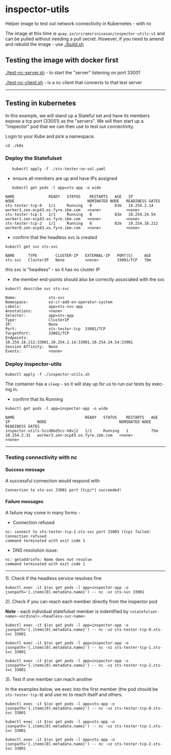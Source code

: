 # inspector-utils

Helper image to test out network connectivity in Kubernetes - with nc

The image at this time is `quay.io/sriramsrinivasan/inspector-utils:v1`  and can be pulled without needing a pull secret. However, if you need to amend and rebuild the image - use [./build.sh](./build.sh)

## Testing the image with docker first

[./test-nc-server.sh](./test-nc-server.sh)  - to start the "server" listening on port 33001

[./test-nc-client.sh](./test-nc-client.sh)  - is a nc client that connects to that test server 

---

## Testing in kubernetes

In this example, we will stand up a Stateful set and have its members expose a tcp port (33001) as the "servers".  We will then start up a "inspector" pod that we can then use to test out connectivity.

Login to your Kube and pick a namespace.

`cd ./k8s`

### Deploy the Statefulset

```
   kubectl apply -f ./sts-tester-no-vol.yaml
```

- ensure all members are up and  have IPs assigned

```   kubectl get pods -l app=sts-app -o wide```

```
NAME               READY   STATUS    RESTARTS   AGE   IP              NODE                                NOMINATED NODE   READINESS GATES
sts-tester-tcp-0   1/1     Running   0          83m   10.254.2.14     worker3.zen-ocp43.os.fyre.ibm.com   <none>           <none>
sts-tester-tcp-1   1/1     Running   0          83m   10.254.24.54    worker1.zen-ocp43.os.fyre.ibm.com   <none>           <none>
sts-tester-tcp-2   1/1     Running   0          82m   10.254.18.212   worker0.zen-ocp43.os.fyre.ibm.com   <none>           <none>
```

- confirm that the headless svc is created

`
   kubectl get svc sts-svc
`

```
NAME      TYPE        CLUSTER-IP   EXTERNAL-IP   PORT(S)     AGE
sts-svc   ClusterIP   None         <none>        33001/TCP   78m
```

this svc is "headless" - so it has no cluster IP


- the member end-points should also be correctly associated with the svc

`kubectl describe svc sts-svc`

```
Name:              sts-svc
Namespace:         ez-cr-add-on-operator-system
Labels:            app=sts-svc-app
Annotations:       <none>
Selector:          app=sts-app
Type:              ClusterIP
IP:                None
Port:              sts-tester-tcp  33001/TCP
TargetPort:        33001/TCP
Endpoints:         10.254.18.212:33001,10.254.2.14:33001,10.254.24.54:33001
Session Affinity:  None
Events:            <none>
```


### Deploy inspector-utils 

```kubectl apply -f ./inspector-utils.sh```

The container has a `sleep` - so it will stay up for us to run our tests by exec-ing in.

- confirm that its Running
  
```kubectl get pods -l app=inspector-app -o wide```

```
NAME                               READY   STATUS    RESTARTS   AGE   IP            NODE                                NOMINATED NODE   READINESS GATES
inspector-utils-5ccd6bd5cc-h8vj2   1/1     Running   1          75m   10.254.2.32   worker3.zen-ocp43.os.fyre.ibm.com   <none>           <none>
```

---

### Testing connectivity with nc


#### Success message

A successful connection would respond with 

 `Connection to sts-svc 33001 port [tcp/*] succeeded!`

#### Failure messages

 A failure may come in many forms - 

   -  Connection refused

```
nc: connect to sts-tester-tcp-2.sts-svc port 33003 (tcp) failed: Connection refused
command terminated with exit code 1
```
 
   -  DNS resolution issue:

```
nc: getaddrinfo: Name does not resolve
command terminated with exit code 1
```

---

1). Check if the headless service resolves fine

```kubectl exec -it $(oc get pods -l app=inspector-app -o jsonpath='{.items[0].metadata.name}') -- nc -vz sts-svc 33001```


2). Check if you can reach each member directly from the inspector pod

**Note** - each individual statefulset member is indentified by `<statefulset-name>-<ordinal>.<headless-svc-name>`

```kubectl exec -it $(oc get pods -l app=inspector-app -o jsonpath='{.items[0].metadata.name}') -- nc -vz sts-tester-tcp-0.sts-svc 33001```

```kubectl exec -it $(oc get pods -l app=inspector-app -o jsonpath='{.items[0].metadata.name}') -- nc -vz sts-tester-tcp-1.sts-svc 33001```

```kubectl exec -it $(oc get pods -l app=inspector-app -o jsonpath='{.items[0].metadata.name}') -- nc -vz sts-tester-tcp-2.sts-svc 33001```


3). Test if one member can reach another

In the examples below, we exec into the first member (the pod should be `sts-tester-tcp-0`) and use nc to reach itself and others.

```kubectl exec -it $(oc get pods -l app=sts-app -o jsonpath='{.items[0].metadata.name}') -- nc -vz sts-tester-tcp-0.sts-svc 33001```

```kubectl exec -it $(oc get pods -l app=sts-app -o jsonpath='{.items[0].metadata.name}') -- nc -vz sts-tester-tcp-1.sts-svc 33001```

```kubectl exec -it $(oc get pods -l app=sts-app -o jsonpath='{.items[0].metadata.name}') -- nc -vz sts-tester-tcp-2.sts-svc 33001```
